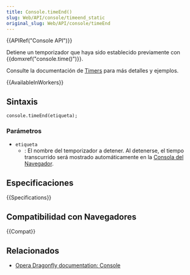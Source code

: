 ```yaml
---
title: Console.timeEnd()
slug: Web/API/console/timeend_static
original_slug: Web/API/console/timeEnd
---
```


{{APIRef("Console API")}}

Detiene un temporizador que haya sido establecido previamente con {{domxref("console.time()")}}.

Consulte la documentación de [Timers](/es/docs/Web/API/console#Timers) para más detalles y ejemplos.

{{AvailableInWorkers}}

## Sintaxis

```
console.timeEnd(etiqueta);
```

### Parámetros

- `etiqueta`
  - : El nombre del temporizador a detener. Al detenerse, el tiempo transcurrido será mostrado automáticamente en la [Consola del Navegador](/es/docs/Tools/Web_Console).

## Especificaciones

{{Specifications}}

## Compatibilidad con Navegadores

{{Compat}}

## Relacionados

- [Opera Dragonfly documentation: Console](http://www.opera.com/dragonfly/documentation/console/)
